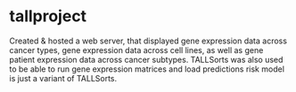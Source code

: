 # tallproject
Created &amp; hosted a web server, that displayed gene expression data across cancer types, gene expression data across cell lines, as well as gene patient expression data across cancer subtypes. TALLSorts was also used to be able to run gene expression matrices and load predictions risk model is just a variant of TALLSorts. 
